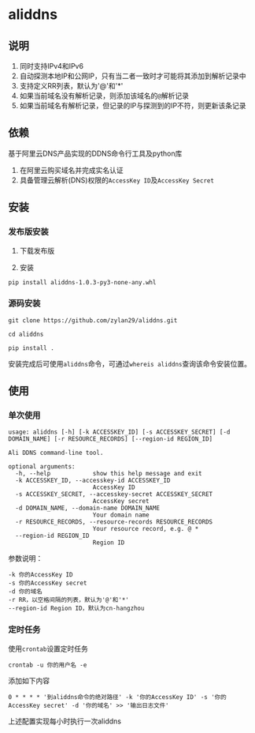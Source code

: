 # aliddns

## 说明

1. 同时支持IPv4和IPv6
2. 自动探测本地IP和公网IP，只有当二者一致时才可能将其添加到解析记录中 
3. 支持定义RR列表，默认为'@'和'*'
4. 如果当前域名没有解析记录，则添加该域名的`@`解析记录
5. 如果当前域名有解析记录，但记录的IP与探测到的IP不符，则更新该条记录

## 依赖

基于阿里云DNS产品实现的DDNS命令行工具及python库

1. 在阿里云购买域名并完成实名认证
2. 具备管理云解析(DNS)权限的`AccessKey ID`及`AccessKey Secret`

## 安装

### 发布版安装

1. 下载发布版

2. 安装
```shell
pip install aliddns-1.0.3-py3-none-any.whl
```


### 源码安装

```shell
git clone https://github.com/zylan29/aliddns.git

cd aliddns

pip install .
```

安装完成后可使用`aliddns`命令，可通过`whereis aliddns`查询该命令安装位置。

## 使用

### 单次使用

```
usage: aliddns [-h] [-k ACCESSKEY_ID] [-s ACCESSKEY_SECRET] [-d DOMAIN_NAME] [-r RESOURCE_RECORDS] [--region-id REGION_ID]

Ali DDNS command-line tool.

optional arguments:
  -h, --help            show this help message and exit
  -k ACCESSKEY_ID, --accesskey-id ACCESSKEY_ID
                        AccessKey ID
  -s ACCESSKEY_SECRET, --accesskey-secret ACCESSKEY_SECRET
                        AccessKey secret
  -d DOMAIN_NAME, --domain-name DOMAIN_NAME
                        Your domain name
  -r RESOURCE_RECORDS, --resource-records RESOURCE_RECORDS
                        Your resource record, e.g. @ *
  --region-id REGION_ID
                        Region ID
```

参数说明：
```
-k 你的AccessKey ID
-s 你的AccessKey secret
-d 你的域名
-r RR，以空格间隔的列表，默认为'@'和'*'
--region-id Region ID，默认为cn-hangzhou
```

### 定时任务

使用`crontab`设置定时任务
```shell
crontab -u 你的用户名 -e
```
添加如下内容
```
0 * * * * '到aliddns命令的绝对路径' -k '你的AccessKey ID' -s '你的AccessKey secret' -d '你的域名' >> '输出日志文件'
```
上述配置实现每小时执行一次aliddns